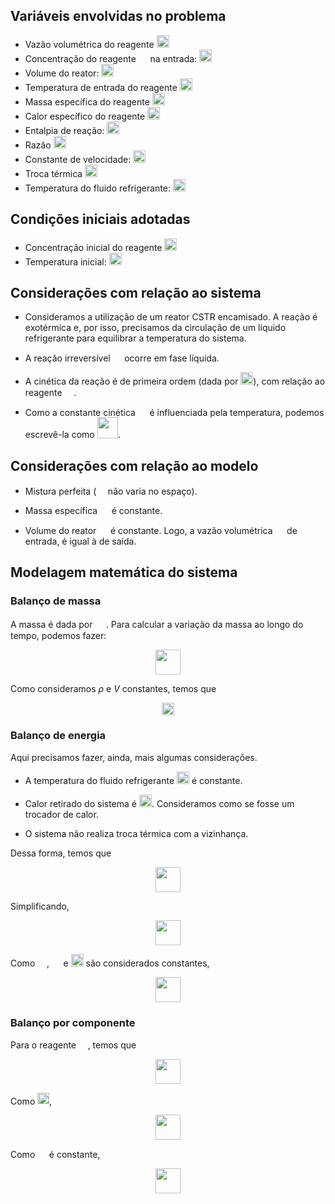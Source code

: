 ## Variáveis envolvidas no problema

<style> 
.symbol {
    height: 11pt
}
.inline {
    height: 15pt
}
.center {
    display: block;
    margin-left: auto;
    margin-right: auto;
    height: 30pt;
}
</style>
<!-- <img src="https://render.githubusercontent.com/render/math?math=e^{i \pi} = -1"> -->
* Vazão volumétrica do reagente <img src="https://render.githubusercontent.com/render/math?math=$A : q = 3 [L/s]$" class="inline">
* Concentração do reagente <img src="https://render.githubusercontent.com/render/math?math=$A$" class="symbol"> na entrada: <img src="https://render.githubusercontent.com/render/math?math=$C_{a0} = 2 [mol/L]$" class="inline">
* Volume do reator: <img src="https://render.githubusercontent.com/render/math?math=$V = 20 [L]$" class="inline">
* Temperatura de entrada do reagente <img src="https://render.githubusercontent.com/render/math?math=$A: T_e = 350 [K]$" class="inline">
* Massa específica do reagente <img src="https://render.githubusercontent.com/render/math?math=$A: \rho = 1000 [g/L]$" class="inline">
* Calor específico do reagente <img src="https://render.githubusercontent.com/render/math?math=$A: C_p = 1.9 [J/g.K]$" class="inline">
* Entalpia de reação: <img src="https://render.githubusercontent.com/render/math?math=$(-\Delta H_R) = 50000 [J/mol]$" class="inline">
* Razão <img src="https://render.githubusercontent.com/render/math?math=$E/R = 8750 [K]$" class="inline">
* Constante de velocidade: <img src="https://render.githubusercontent.com/render/math?math=$k_0 = 0.0029 [L/mol.min]$" class="inline">
* Troca térmica <img src="https://render.githubusercontent.com/render/math?math=$UA = 50000 [J/min.K]$" class="inline">
* Temperatura do fluido refrigerante: <img src="https://render.githubusercontent.com/render/math?math=$T_c = 100 [K]$" class="inline">


## Condições iniciais adotadas

* Concentração inicial do reagente <img src="https://render.githubusercontent.com/render/math?math=$A: C_{a0} = 3.27 [mol/L]$" class="inline">
* Temperatura inicial: <img src="https://render.githubusercontent.com/render/math?math=$T_0 = 250 [K]$" class="inline">



## Considerações com relação ao sistema


* Consideramos a utilização de um reator CSTR encamisado. A reação é exotérmica e, por isso, precisamos da circulação de um líquido refrigerante para equilibrar a temperatura do sistema.

* A reação irreversível <img src="https://render.githubusercontent.com/render/math?math=$A \rightarrow B$" class="symbol"> ocorre em fase líquida.

* A cinética da reação é de primeira ordem (dada por <img src="https://render.githubusercontent.com/render/math?math=$-r_a = k.C_a$" class="inline">), com relação ao reagente <img src="https://render.githubusercontent.com/render/math?math=$A$" class="symbol">.

* Como a constante cinética <img src="https://render.githubusercontent.com/render/math?math=$k$" class="symbol"> é influenciada pela temperatura, podemos escrevê-la como <img src="https://render.githubusercontent.com/render/math?math=$k=k_0.e^{(\frac{-E}{R.T})}$" class="inline" style="height: 25pt;">.



## Considerações com relação ao modelo


* Mistura perfeita (<img src="https://render.githubusercontent.com/render/math?math=$C_a$" class="symbol"> não varia no espaço).

* Massa específica <img src="https://render.githubusercontent.com/render/math?math=$\rho$" class="symbol"> é constante.

* Volume do reator <img src="https://render.githubusercontent.com/render/math?math=$V$" class="symbol"> é constante. Logo, a vazão volumétrica <img src="https://render.githubusercontent.com/render/math?math=$q$" class="symbol"> de entrada, é igual à de saída.


## Modelagem matemática do sistema
### Balanço de massa

A massa é dada por <img src="https://render.githubusercontent.com/render/math?math=$m = \rho.V" class="inline" style="height: 13pt">. Para calcular a variação da massa ao longo do tempo, podemos fazer:

<img src="https://render.githubusercontent.com/render/math?math=$\frac{d(\rho.V)}{dt} = \rho. q_{ent} - \rho. q_{sai}$" class="center">

Como consideramos $\rho$ e $V$ constantes, temos que

<img src="https://render.githubusercontent.com/render/math?math=$q_{ent} - q_{sai} = 0$" class="center" style="height: 15pt">


### Balanço de energia

Aqui precisamos fazer, ainda, mais algumas considerações.


* A temperatura do fluido refrigerante <img src="https://render.githubusercontent.com/render/math?math=$T_c$" class="inline"> é constante.

* Calor retirado do sistema é <img src="https://render.githubusercontent.com/render/math?math=$Q = UA (T_c - T)$" class="inline">. Consideramos como se fosse um trocador de calor.

* O sistema não realiza troca térmica com a vizinhança.


Dessa forma, temos que

<img src="https://render.githubusercontent.com/render/math?math=$
\frac{(V.\rho.Cp)dT}{dt} = m.C_p.(T_e - T_{ref}) - m.Cp. (T - T_{ref}) + (-\Delta H_R).V.k.C_a + UA(T_c - T)
$" class="center">

Simplificando,

<img src="https://render.githubusercontent.com/render/math?math=$
\frac{(V.\rho.Cp)dT}{dt} = \rho.q.C_p.(T_e - T) + (-\Delta H_R).V.k.C_a + UA(T_c - T)
$" class="center">

Como <img src="https://render.githubusercontent.com/render/math?math=$V$" class="symbol">, <img src="https://render.githubusercontent.com/render/math?math=$\rho$" class="symbol"> e <img src="https://render.githubusercontent.com/render/math?math=$C_p$" class="inline"> são considerados constantes,

<img src="https://render.githubusercontent.com/render/math?math=$
\frac{dT}{dt} = \frac{\rho.q.C_p.(T_e - T) + (-\Delta H_R).V.k.C_a + UA(T_c - T)}{V.\rho.C_p}
$" class="center">


### Balanço por componente

Para o reagente <img src="https://render.githubusercontent.com/render/math?math=$A$" class="symbol">, temos que

<img src="https://render.githubusercontent.com/render/math?math=$
\frac{dN_a}{dt} = N_{a(ent)} - N_a +V.k.C_a
$" class="center">

Como <img src="https://render.githubusercontent.com/render/math?math=$N_a = V.C_a$" class="symbol" style="height: 14pt;">,

<img src="https://render.githubusercontent.com/render/math?math=$
\frac{dVC_a}{dt} = q.(C_{a(ent)} - C_a) - V.k.C_a
$" class="center">

Como <img src="https://render.githubusercontent.com/render/math?math=$V$" class="symbol"> é constante,

<img src="https://render.githubusercontent.com/render/math?math=$
\frac{dC_a}{dt} = \frac{q.(C_{a(ent)} - C_a) - V.k.C_a}{V}
$" class="center">